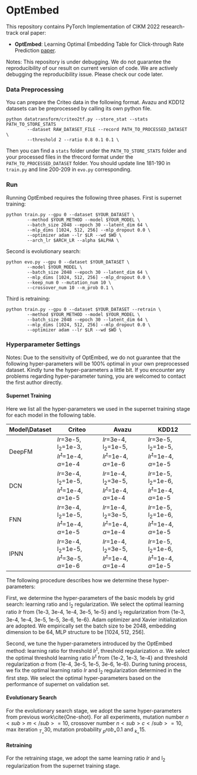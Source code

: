 # OptEmbed
This repository contains PyTorch Implementation of CIKM 2022 research-track oral paper:
  - **OptEmbed**: Learning Optimal Embedding Table for Click-through Rate Prediction [paper](https://arxiv.org/abs/2208.04482).

Notes: This repository is under debugging. We do not guarantee the reproducibility of our result on current version of code. We are actively debugging the reproducibility issue. Please check our code later.

### Data Preprocessing

You can prepare the Criteo data in the following format. Avazu and KDD12 datasets can be preprocessed by calling its own python file.

```
python datatransform/criteo2tf.py --store_stat --stats PATH_TO_STORE_STATS
		--dataset RAW_DATASET_FILE --record PATH_TO_PROCESSED_DATASET \
		--threshold 2 --ratio 0.8 0.1 0.1 \
```

Then you can find a `stats` folder under the `PATH_TO_STORE_STATS` folder and your processed files in the tfrecord format under the `PATH_TO_PROCESSED_DATASET` folder. You should update line 181-190 in `train.py` and line 200-209 in `evo.py` corresponding.


### Run

Running OptEmbed requires the following three phases. First is supernet training:
```
python train.py --gpu 0 --dataset $YOUR_DATASET \
        --method $YOUR_METHOD --model $YOUR_MODEL \
        --batch_size 2048 --epoch 30 --latent_dim 64 \
        --mlp_dims [1024, 512, 256] --mlp_dropout 0.0 \
        --optimizer adam --lr $LR --wd $WD \
        --arch_lr $ARCH_LR --alpha $ALPHA \
```

Second is evolutionary search:
```
python evo.py --gpu 0 --dataset $YOUR_DATASET \
        --model $YOUR_MODEL \
        --batch_size 2048 --epoch 30 --latent_dim 64 \
        --mlp_dims [1024, 512, 256] --mlp_dropout 0.0 \
        --keep_num 0 --mutation_num 10 \
        --crossover_num 10 --m_prob 0.1 \ 
```

Third is retraining:
```
python train.py --gpu 0 --dataset $YOUR_DATASET --retrain \
        --method $YOUR_METHOD --model $YOUR_MODEL \
        --batch_size 2048 --epoch 30 --latent_dim 64 \
        --mlp_dims [1024, 512, 256] --mlp_dropout 0.0 \
        --optimizer adam --lr $LR --wd $WD \
```


### Hyperparameter Settings

Notes: Due to the sensitivity of OptEmbed, we do not guarantee that the following hyper-parameters will be 100% optimal in your own preprocessed dataset. Kindly tune the hyper-parameters a little bit. If you encounter any problems regarding hyper-parameter tuning, you are welcomed to contact the first author directly.

#### Supernet Training

Here we list all the hyper-parameters we used in the supernet training stage for each model in the following table. 

| Model\Dataset | Criteo                                                       | Avazu                                                        | KDD12                                                        |
| ------------- | ------------------------------------------------------------ | ------------------------------------------------------------ | ------------------------------------------------------------ |
| DeepFM        | _lr_=3e-5, l<sub>2</sub>=1e-3,  _lr_<sup>t</sup>=1e-4, $\alpha$=1e-4 | _lr_=3e-4, l<sub>2</sub>=1e-5,  _lr_<sup>t</sup>=1e-4, $\alpha$=1e-6 | _lr_=3e-5, l<sub>2</sub>=1e-5,  _lr_<sup>t</sup>=1e-4, $\alpha$=1e-5 |
| DCN           | _lr_=3e-4, l<sub>2</sub>=1e-5, _lr_<sup>t</sup>=1e-4, $\alpha$=1e-5 | _lr_=1e-4, l<sub>2</sub>=3e-5, _lr_<sup>t</sup>=1e-4, $\alpha$=1e-4 | _lr_=1e-5, l<sub>2</sub>=1e-6, _lr_<sup>t</sup>=1e-4, $\alpha$=1e-5 |
| FNN           | _lr_=3e-4, l<sub>2</sub>=1e-5, _lr_<sup>t</sup>=1e-4, $\alpha$=1e-5 | _lr_=1e-4, l<sub>2</sub>=3e-5, _lr_<sup>t</sup>=1e-4, $\alpha$=1e-4 | _lr_=1e-5, l<sub>2</sub>=1e-6, _lr_<sup>t</sup>=1e-4, $\alpha$=1e-5 |
| IPNN          | _lr_=3e-4, l<sub>2</sub>=1e-5, _lr_<sup>t</sup>=3e-5, $\alpha$=1e-6 | _lr_=1e-4, l<sub>2</sub>=3e-5, _lr_<sup>t</sup>=1e-4, $\alpha$=1e-4 | _lr_=1e-5, l<sub>2</sub>=1e-6, _lr_<sup>t</sup>=1e-4, $\alpha$=1e-5 |

The following procedure describes how we determine these hyper-parameters:

First, we determine the hyper-parameters of the basic models by grid search: learning ratio and l<sub>2</sub> regularization. We select the optimal learning ratio _lr_ from \{1e-3, 3e-4, 1e-4, 3e-5, 1e-5\} and l<sub>2</sub> regularization from \{1e-3, 3e-4, 1e-4, 3e-5, 1e-5, 3e-6, 1e-6\}. Adam optimizer and Xavier initialization are adopted. We empirically set the batch size to be 2048, embedding dimension to be 64, MLP structure to be [1024, 512, 256].

Second, we tune the hyper-parameters introduced by the OptEmbed method: learning ratio for threshold _lr_<sup>t</sup>, threshold regularization $\alpha$. We select the optimal threshold learning ratio _lr_<sup>t</sup> from \{1e-2, 1e-3, 1e-4\} and threshold regularization $\alpha$ from \{1e-4, 3e-5, 1e-5, 3e-6, 1e-6\}. During tuning process, we fix the optimal learning ratio _lr_ and l<sub>2</sub> regularization determined in the first step. We select the optimal hyper-parameters based on the performance of supernet on validation set.



#### Evolutionary Search

For the evolutionary search stage, we adopt the same hyper-parameters from previous work\cite{One-shot}. For all experiments, mutation number $n<sub>m</sub> = 10$, crossover number $n<sub>c</sub> = 10$, max iteration $_T_ = 30$, mutation probability $_prob_ = 0.1$ and $_k_ =15$.



#### Retraining


For the retraining stage, we adopt the same learning ratio _lr_ and l<sub>2</sub> regularization from the supernet training stage.



